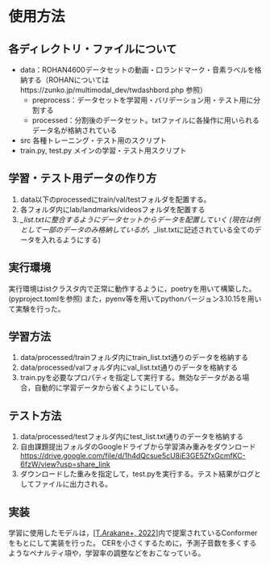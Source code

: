 # 使用方法
## 各ディレクトリ・ファイルについて
- data：ROHAN4600データセットの動画・口ランドマーク・音素ラベルを格納する（ROHANについてはhttps://zunko.jp/multimodal_dev/twdashbord.php 参照）
  - preprocess：データセットを学習用・バリデーション用・テスト用に分割する
  - processed：分割後のデータセット。txtファイルに各操作に用いられるデータ名が格納されている
- src  各種トレーニング・テスト用のスクリプト
- train.py, test.py メインの学習・テスト用スクリプト

## 学習・テスト用データの作り方
1. data以下のprocessedにtrain/val/testフォルダを配置する。
2. 各フォルダ内にlab/landmarks/videosフォルダを配置する
3. *_list.txtに整合するようにデータセットからデータを配置していく
(現在は例として一部のデータのみ格納しているが，*_list.txtに記述されている全てのデータを入れるようにする)

## 実行環境
実行環境はistクラスタ内で正常に動作するように，poetryを用いて構築した。(pyproject.tomlを参照)
また，pyenv等を用いてpythonバージョン3.10.15を用いて実験を行った。

## 学習方法
1. data/processed/trainフォルダ内にtrain_list.txt通りのデータを格納する
2. data/processed/valフォルダ内にval_list.txt通りのデータを格納する
3. train.pyを必要なプロパティを指定して実行する。無効なデータがある場合，自動的に学習データから省くようにしている。

## テスト方法
1. data/processed/testフォルダ内にtest_list.txt通りのデータを格納する
2. 自由課題提出フォルダのGoogleドライブから学習済み重みをダウンロード https://drive.google.com/file/d/1h4dQcsue5cU8iE3GE5ZfxGcmfKC-6fzW/view?usp=share_link
3. ダウンロードした重みを指定して，test.pyを実行する。テスト結果がログとしてファイルに出力される。

## 実装
学習に使用したモデルは，[[T.Arakane+, 2022]](https://link.springer.com/chapter/10.1007/978-3-031-25825-1_34#Tab1)内で提案されているConformerをもとにして実装を行った。
CERを小さくするために，予測子音数を多くするようなペナルティ項や，学習率の調整などをおこなっている。